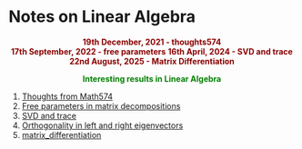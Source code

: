﻿---
themes: ["muted","colorful"]
category: mathematics
---

# Notes on Linear Algebra

<p style="text-align:center; color:darkred"> 
<b>19th December, 2021 - thoughts574</b><br> 
<b>17th September, 2022 - free parameters</b> 
<b>16th April, 2024 - SVD and trace</b>
<b>22nd August, 2025 - Matrix Differentiation</b>
</p>

<p style='text-align:center;color:green'><b> 
Interesting results in Linear Algebra
</b></p>

1. [Thoughts from Math574](thoughts574)
2. [Free parameters in matrix decompositions](paramsInDecomp)
3. [SVD and trace](svd_and_trace)
4. [Orthogonality in left and right eigenvectors](left_and_right_eigenvectors/orthogonality_in_left_and_right_eigenvectors.pdf)
5. [matrix_differentiation](matrix_differentiation)
   
   
